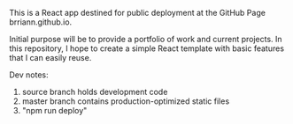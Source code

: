 This is a React app destined for public deployment at the GitHub Page brriann.github.io.

Initial purpose will be to provide a portfolio of work and current projects.
In this repository, I hope to create a simple React template with basic features that I can easily reuse.

Dev notes:
1. source branch holds development code
2. master branch contains production-optimized static files
3. "npm run deploy"
